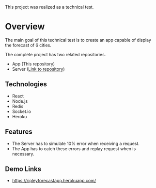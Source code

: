 This project was realized as a technical test.

# Overview

The main goal of this technical test is to create an app capable of display the forecast of 6 cities.

The complete project has two related repositories.
- App (This repository)
- Server ([Link to repository](https://ripleyforecastapp.herokuapp.com/))

## Technologies

- React
- Node.js
- Redis
- Socket.io
- Heroku


## Features

- The Server has to simulate 10% error when receiving a request.
- The App has to catch these errors and replay request when is necessary.

## Demo Links

- https://ripleyforecastapp.herokuapp.com/

